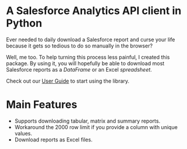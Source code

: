 # A Salesforce Analytics API client in Python

Ever needed to daily download a Salesforce report and curse your life because
it gets so tedious to do so manually in the browser?

Well, me too. To help turning this process less painful, I created this
package. By using it, you will hopefully be able to download most Salesforce
reports as a *DataFrame* or an Excel *spreadsheet*.

Check out our [User Guide](user-guide) to start using the library.

# Main Features

-   Supports downloading tabular, matrix and summary reports.
-   Workaround the 2000 row limit if you provide a column with unique values.
-   Download reports as Excel files.
